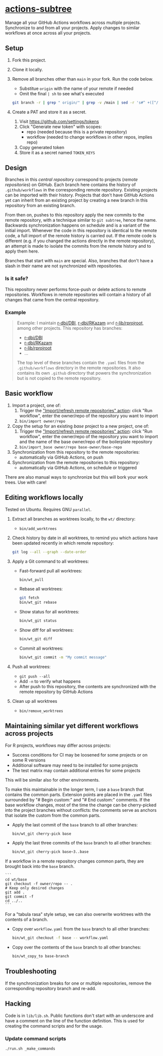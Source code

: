 # [actions-subtree](https://krlmlr.github.io/actions-subtree)

Manage all your GitHub Actions workflows across multiple projects.
Synchronize to and from all your projects.
Apply changes to similar workflows at once across all your projects.

## Setup

1. Fork this project.
1. Clone it locally.
1. Remove all branches other than `main` in your fork. Run the code below.

    - Substitue `origin` with the name of your remote if needed
    - Omit the final `| sh` to see what's executed

    ```sh
    git branch -r | grep " origin/" | grep -v /main | sed -r 's#^ +([^/]+)/(.*)$#git push \1 :\2#' | sh
    ```

1. Create a PAT and store it as a secret.
    1. Visit <https://github.com/settings/tokens>
    1. Click "Generate new token" with scopes:
        - repo (needed because this is a private repository)
        - workflow (needed to change workflows in other repos, implies repo)
    1. Copy generated token
    1. Store it as a secret named `TOKEN_KEYS`

## Design

Branches in this *central repository* correspond to projects (*remote repositories*) on GitHub.
Each branch here contains the history of `.github/workflows` in the corresponding remote repository.
Existing projects can be imported with their history.
Projects that don't have GitHub Actions yet can inherit from an existing project by creating a new branch in this repository from an existing branch.

From then on, pushes to this repository apply the new commits to the remote repository, with a technique similar to `git subtree`, hence the name.
Backwards synchronization happens on schedule and is a variant of the initial import.
Whenever the code in this repository is identical to the remote code, a full import of the remote history is carried out.
If the remote code is different (e.g. if you changed the actions directly in the remote repository), an attempt is made to isolate the commits from the remote history and to apply them here.

Branches that start with `main` are special.
Also, branches that don't have a slash in their name are not synchronized with repositories.

### Is it safe?

This repository never performs force-push or delete actions to remote repositories.
Workflows in remote repositories will contain a history of all changes that came from the central repository.

### Example

> Example: I maintain [r-dbi/DBI](https://github.com/r-dbi/DBI), [r-dbi/RKazam](https://github.com/r-dbi/RKazam) and [r-lib/rprojroot](https://github.com/r-lib/rprojroot), among other projects.
> This repository has branches:
>
> - [r-dbi/DBI](https://github.com/krlmlr/actions-subtree/tree/r-dbi/DBI)
> - [r-dbi/RKazam](https://github.com/krlmlr/actions-subtree/tree/r-dbi/RKazam)
> - [r-lib/rprojroot](https://github.com/krlmlr/actions-subtree/tree/r-lib/rprojroot)
> - ...
>
> The top level of these branches contain the `.yaml` files from the `.github/workflows` directory in the remote repositories.
> It also contains its own `.github` directory that powers the synchronization but is not copied to the remote repository.


## Basic workflow

1. Import a project, one of:
    1. Trigger the ["Import/refresh remote repositories" action](https://github.com/krlmlr/actions-subtree/actions?query=workflow%3A%22Import%2Frefresh+remote+repositories%22): click "Run workflow", enter the owner/repo of the repository you want to import
    1. `bin/import owner/repo`
1. Copy the setup for an existing *base* project to a new project, one of:
    1. Trigger the ["Import/refresh remote repositories" action](https://github.com/krlmlr/actions-subtree/actions?query=workflow%3A%22Import%2Frefresh+remote+repositories%22): click "Run workflow", enter the owner/repo of the repository you want to import and the name of the base owner/repo of the boilerplate repository
    1. `bin/import_base owner/repo base-owner/base-repo`
1. Synchronization from this repository to the remote repositories:
    - automatically via GitHub Actions, on push
1. Synchronization from the remote repositories to this repository:
    - automatically via GitHub Actions, on schedule or triggered

There are also manual ways to synchronize but this will bork your work trees.
Use with care!


## Editing workflows locally

Tested on Ubuntu.
Requires GNU `parallel`.

1. Extract all branches as worktrees locally, to the `wt/` directory:
    - `bin/add_worktrees`
1. Check history by date in all worktrees, to remind you which actions have been updated recently in which remote repository:

    ```sh
    git log --all --graph --date-order
    ```

1. Apply a Git command to all worktrees:
    - Fast-forward pull all worktrees:

        ```sh
        bin/wt_pull
        ```

    - Rebase all worktrees:

        ```sh
        git fetch
        bin/wt_git rebase
        ```

    - Show status for all worktrees:

        ```sh
        bin/wt_git status
        ```

    - Show diff for all worktrees:

        ```sh
        bin/wt_git diff
        ```

    - Commit all worktrees:

        ```sh
        bin/wt_git commit -m "My commit message"
        ```

1. Push all worktrees:
    - `git push --all`
    - Add `-n` to verify what happens
    - After push to this repository, the contents are synchronized with the remote repository by GitHub Actions
1. Clean up all worktrees
    - `bin/remove_worktrees`


## Maintaining similar yet different workflows across projects

For R projects, workflows may differ across projects:

- Success conditions for CI may be loosened for some projects or on some R versions
- Additional software may need to be installed for some projects
- The test matrix may contain additional entries for some projects

This will be similar also for other environments.

To make this maintainable in the longer term, I use a `base` branch that contains the common parts.
Extension points are placed in the `.yaml` files surrounded by "# Begin custom:" and "# End custom:" comments.
If the base workflow changes, most of the time the change can be cherry-picked into the project branches without conflicts: the comments serve as anchors that isolate the custom from the common parts.

- Apply the last commit of the `base` branch to all other branches:

    ```sh
    bin/wt_git cherry-pick base
    ```

- Apply the last three commits of the `base` branch to all other branches:

    ```sh
    bin/wt_git cherry-pick base~3..base
    ```

If a workflow in a remote repository changes common parts, they are brought back into the `base` branch.

    ```
    cd wt/base
    git checkout -f owner/repo -- .
    # Keep only desired changes
    git add .
    git commit -f
    cd ../..
    ```

For a "tabula rasa" style setup, we can also overwrite worktrees with the contents of a branch.

- Copy over `workflow.yaml` from the `base` branch to all other branches:

    ```sh
    bin/wt_git checkout -f base -- workflow.yaml
    ```

- Copy over the contents of the `base` branch to all other branches:

    ```sh
    bin/wt_copy_to base-branch
    ```

## Troubleshooting

If the synchronization breaks for one or multiple repositories, remove the corresponding repository branch and re-add.

## Hacking

Code is in `lib/lib.sh`.
Public functions don't start with an underscore and have a comment on the line of the function definition.
This is used for creating the command scripts and for the usage.

### Update command scripts

```sh
./run.sh _make_commands
```
